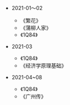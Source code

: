 - 2021-01～02

    * 《繁花》
    * 《蒲柳人家》
    * 《1Q84》
    
- 2021-03
   
    * 《1Q84》
    * 《经济学原理基础》

- 2021-04~08
   
    * 《1Q84》
    * 《广州传》
